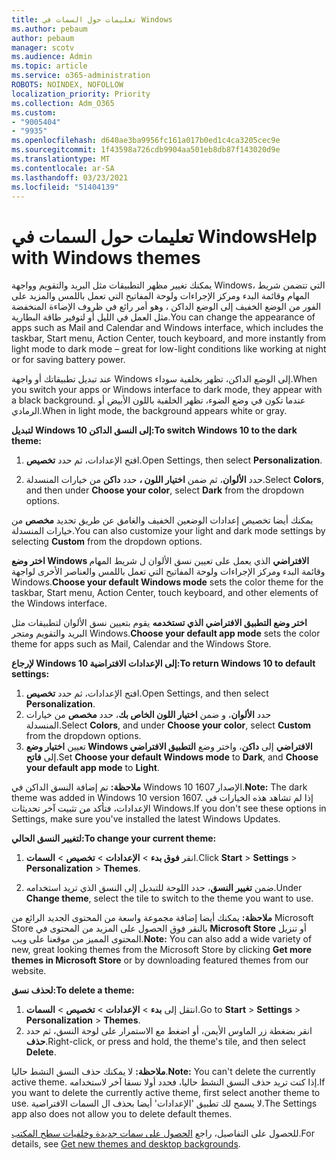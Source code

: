 ```yaml
---
title: تعليمات حول السمات في Windows
ms.author: pebaum
author: pebaum
manager: scotv
ms.audience: Admin
ms.topic: article
ms.service: o365-administration
ROBOTS: NOINDEX, NOFOLLOW
localization_priority: Priority
ms.collection: Adm_O365
ms.custom:
- "9005404"
- "9935"
ms.openlocfilehash: d640ae3ba9956fc161a017b0ed1c4ca3205cec9e
ms.sourcegitcommit: 1f43598a726cdb9904aa501eb8db87f143020d9e
ms.translationtype: MT
ms.contentlocale: ar-SA
ms.lasthandoff: 03/23/2021
ms.locfileid: "51404139"
---
```

# <a name="help-with-windows-themes"></a><span data-ttu-id="8611d-102">تعليمات حول السمات في Windows</span><span class="sxs-lookup"><span data-stu-id="8611d-102">Help with Windows themes</span></span>

<span data-ttu-id="8611d-103">يمكنك تغيير مظهر التطبيقات مثل البريد والتقويم وواجهة Windows، التي تتضمن شريط المهام وقائمة البدء ومركز الإجراءات ولوحة المفاتيح التي تعمل باللمس والمزيد على الفور من الوضع الخفيف إلى الوضع الداكن ، وهو أمر رائع في ظروف الإضاءة المنخفضة مثل العمل في الليل أو لتوفير طاقة البطارية.</span><span class="sxs-lookup"><span data-stu-id="8611d-103">You can change the appearance of apps such as Mail and Calendar and Windows interface, which includes the taskbar, Start menu, Action Center, touch keyboard, and more instantly from light mode to dark mode – great for low-light conditions like working at night or for saving battery power.</span></span>  

<span data-ttu-id="8611d-104">عند تبديل تطبيقاتك أو واجهة Windows إلى الوضع الداكن، تظهر بخلفية سوداء.</span><span class="sxs-lookup"><span data-stu-id="8611d-104">When you switch your apps or Windows interface to dark mode, they appear with a black background.</span></span> <span data-ttu-id="8611d-105">عندما تكون في وضع الضوء، تظهر الخلفية باللون الأبيض أو الرمادي.</span><span class="sxs-lookup"><span data-stu-id="8611d-105">When in light mode, the background appears white or gray.</span></span>
 
<span data-ttu-id="8611d-106">**لتبديل Windows 10 إلى النسق الداكن:**</span><span class="sxs-lookup"><span data-stu-id="8611d-106">**To switch Windows 10 to the dark theme:**</span></span>

1. <span data-ttu-id="8611d-107">افتح الإعدادات، ثم حدد **تخصيص**.</span><span class="sxs-lookup"><span data-stu-id="8611d-107">Open Settings, then select **Personalization**.</span></span>
  
1. <span data-ttu-id="8611d-108">حدد **الألوان**، ثم ضمن **اختيار اللون ،** حدد **داكن** من خيارات المنسدلة.</span><span class="sxs-lookup"><span data-stu-id="8611d-108">Select **Colors**, and then under **Choose your color**, select **Dark** from the dropdown options.</span></span>

<span data-ttu-id="8611d-109">يمكنك أيضا تخصيص إعدادات الوضعين الخفيف والغامق عن طريق تحديد **مخصص** من خيارات المنسدلة.</span><span class="sxs-lookup"><span data-stu-id="8611d-109">You can also customize your light and dark mode settings by selecting **Custom** from the dropdown options.</span></span>

<span data-ttu-id="8611d-110">**اختر وضع Windows الافتراضي** الذي يعمل على تعيين نسق الألوان ل شريط المهام وقائمة البدء ومركز الإجراءات ولوحة المفاتيح التي تعمل باللمس والعناصر الأخرى لواجهة Windows.</span><span class="sxs-lookup"><span data-stu-id="8611d-110">**Choose your default Windows mode** sets the color theme for the taskbar, Start menu, Action Center, touch keyboard, and other elements of the Windows interface.</span></span>  

<span data-ttu-id="8611d-111">**اختر وضع التطبيق الافتراضي الذي تستخدمه** يقوم بتعيين نسق الألوان لتطبيقات مثل البريد والتقويم ومتجر Windows.</span><span class="sxs-lookup"><span data-stu-id="8611d-111">**Choose your default app mode** sets the color theme for apps such as Mail, Calendar and the Windows Store.</span></span>
 
<span data-ttu-id="8611d-112">**لإرجاع Windows 10 إلى الإعدادات الافتراضية:**</span><span class="sxs-lookup"><span data-stu-id="8611d-112">**To return Windows 10 to default settings:**</span></span>

1. <span data-ttu-id="8611d-113">افتح الإعدادات، ثم حدد **تخصيص**.</span><span class="sxs-lookup"><span data-stu-id="8611d-113">Open Settings, and then select **Personalization**.</span></span>  
1. <span data-ttu-id="8611d-114">حدد **الألوان**، و ضمن **اختيار اللون الخاص بك**، حدد **مخصص** من خيارات المنسدلة.</span><span class="sxs-lookup"><span data-stu-id="8611d-114">Select **Colors**, and under **Choose your color**, select **Custom** from the dropdown options.</span></span>  
1. <span data-ttu-id="8611d-115">تعيين **اختيار وضع Windows الافتراضي** إلى **داكن**، واختر وضع **التطبيق الافتراضي** إلى **فاتح**.</span><span class="sxs-lookup"><span data-stu-id="8611d-115">Set **Choose your default Windows mode** to **Dark**, and **Choose your default app mode** to **Light**.</span></span>

<span data-ttu-id="8611d-116">**ملاحظة:** تم إضافة النسق الداكن في Windows 10 الإصدار 1607.</span><span class="sxs-lookup"><span data-stu-id="8611d-116">**Note:** The dark theme was added in Windows 10 version 1607.</span></span> <span data-ttu-id="8611d-117">إذا لم تشاهد هذه الخيارات في الإعدادات، فتأكد من تثبيت آخر تحديثات Windows.</span><span class="sxs-lookup"><span data-stu-id="8611d-117">If you don't see these options in Settings, make sure you've installed the latest Windows Updates.</span></span>

<span data-ttu-id="8611d-118">**لتغيير النسق الحالي:**</span><span class="sxs-lookup"><span data-stu-id="8611d-118">**To change your current theme:**</span></span>

1. <span data-ttu-id="8611d-119">انقر **فوق بدء**  >  **الإعدادات**  >  **تخصيص**  >  **السمات**.</span><span class="sxs-lookup"><span data-stu-id="8611d-119">Click **Start** > **Settings** > **Personalization** > **Themes**.</span></span>  

1. <span data-ttu-id="8611d-120">ضمن **تغيير النسق**، حدد اللوحة للتبديل إلى النسق الذي تريد استخدامه.</span><span class="sxs-lookup"><span data-stu-id="8611d-120">Under **Change theme**, select the tile to switch to the theme you want to use.</span></span> 

<span data-ttu-id="8611d-121">**ملاحظة:** يمكنك أيضا إضافة مجموعة واسعة من المحتوى الجديد الرائع من Microsoft Store بالنقر فوق الحصول على المزيد من المحتوى في **Microsoft Store** أو تنزيل المحتوى المميز من موقعنا على ويب.</span><span class="sxs-lookup"><span data-stu-id="8611d-121">**Note:** You can also add a wide variety of new, great looking themes from the Microsoft Store by clicking **Get more themes in Microsoft Store** or by downloading featured themes from our website.</span></span>

<span data-ttu-id="8611d-122">**لحذف نسق:**</span><span class="sxs-lookup"><span data-stu-id="8611d-122">**To delete a theme:**</span></span>

1. <span data-ttu-id="8611d-123">انتقل إلى **بدء**  >  **الإعدادات**  >  **تخصيص**  >  **السمات**.</span><span class="sxs-lookup"><span data-stu-id="8611d-123">Go to **Start** > **Settings** > **Personalization** > **Themes**.</span></span> 
1. <span data-ttu-id="8611d-124">انقر بضغطة زر الماوس الأيمن، أو اضغط مع الاستمرار على لوحة النسق، ثم حدد **حذف**.</span><span class="sxs-lookup"><span data-stu-id="8611d-124">Right-click, or press and hold, the theme's tile, and then select **Delete**.</span></span> 

<span data-ttu-id="8611d-125">**ملاحظة:** لا يمكنك حذف النسق النشط حاليا.</span><span class="sxs-lookup"><span data-stu-id="8611d-125">**Note:** You can't delete the currently active theme.</span></span> <span data-ttu-id="8611d-126">إذا كنت تريد حذف النسق النشط حاليا، فحدد أولا نسقا آخر لاستخدامه.</span><span class="sxs-lookup"><span data-stu-id="8611d-126">If you want to delete the currently active theme, first select another theme to use.</span></span> <span data-ttu-id="8611d-127">لا يسمح لك تطبيق 'الإعدادات' أيضا بحذف ال السمات الافتراضية.</span><span class="sxs-lookup"><span data-stu-id="8611d-127">The Settings app also does not allow you to delete default themes.</span></span>

<span data-ttu-id="8611d-128">للحصول على التفاصيل، راجع [الحصول على سمات جديدة وخلفيات سطح المكتب](https://support.microsoft.com/windows/get-new-themes-and-desktop-backgrounds-09e3e0a6-02e3-5ecd-22a1-5d048e3cb0d3).</span><span class="sxs-lookup"><span data-stu-id="8611d-128">For details, see [Get new themes and desktop backgrounds](https://support.microsoft.com/windows/get-new-themes-and-desktop-backgrounds-09e3e0a6-02e3-5ecd-22a1-5d048e3cb0d3).</span></span>
